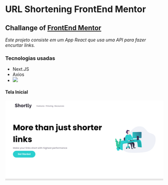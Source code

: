 #  URL Shortening FrontEnd Mentor 

## Challange of <a href='https://www.frontendmentor.io'>FrontEnd Mentor</a>

_Este projeto consiste em um App React que usa uma API para fazer encurtar links._

### Tecnologias usadas
- Next.JS
- Axios
- <img src="https://img.shields.io/badge/React-20232A?style=for-the-badge&logo=react&logoColor=61DAFB" />

#### Tela Inicial
![preview](/image-readme/home-page.png)
<!-- 
#### Tela após solicitar a contação em dinheiro

#### Tela após solicitar a contação em dinheiro
-->
